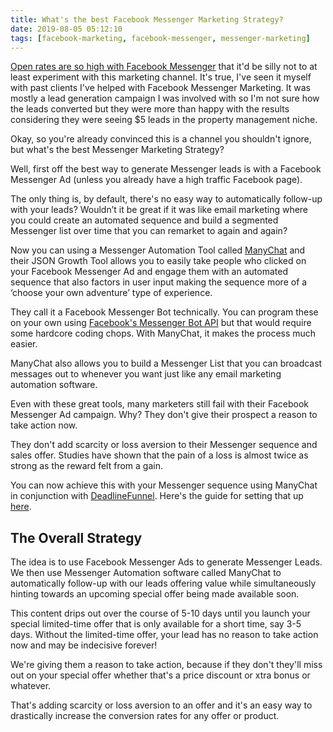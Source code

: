 ```yaml
---
title: What's the best Facebook Messenger Marketing Strategy?
date: 2019-08-05 05:12:10
tags: [facebook-marketing, facebook-messenger, messenger-marketing]
---
```


[Open rates are so high with Facebook Messenger](https://medium.com/olyo/messenger-chatbots-can-lead-your-campaigns-to-a-98-open-rate-7292db19158f) that it'd be silly not to at least experiment with this marketing channel. It's true, I've seen it myself with past clients I've helped with Facebook Messenger Marketing. It was mostly a lead generation campaign I was involved with so I'm not sure how the leads converted but they were more than happy with the results considering they were seeing $5 leads in the property management niche.

Okay, so you're already convinced this is a channel you shouldn't ignore, but what's the best Messenger Marketing Strategy? 

Well, first off the best way to generate Messenger leads is with a Facebook Messenger Ad (unless you already have a high traffic Facebook page).

The only thing is, by default, there's no easy way to automatically follow-up with your leads? Wouldn’t it be great if it was like email marketing where you could create an automated sequence and build a segmented Messenger list over time that you can remarket to again and again?

Now you can using a Messenger Automation Tool called [ManyChat](https://manychat.com) and their JSON Growth Tool allows you to easily take people who clicked on your Facebook Messenger Ad and engage them with an automated sequence that also factors in user input making the sequence more of a ‘choose your own adventure’ type of experience.

They call it a Facebook Messenger Bot technically. You can program these on your own using [Facebook's Messenger Bot API](https://developers.facebook.com/products/messenger/) but that would require some hardcore coding chops. With ManyChat, it makes the process much easier.

ManyChat also allows you to build a Messenger List that you can broadcast messages out to whenever you want just like any email marketing automation software.

Even with these great tools, many marketers still fail with their Facebook Messenger Ad campaign. Why? They don't give their prospect a reason to take action now. 

They don't add scarcity or loss aversion to their Messenger sequence and sales offer. Studies have shown that the pain of a loss is almost twice as strong as the reward felt from a gain.

You can now achieve this with your Messenger sequence using ManyChat in conjunction with [DeadlineFunnel](https://deadlinefunnel.com). Here's the guide for setting that up [here](https://documentation.deadlinefunnel.com/article/525-how-to-integrate-deadline-funnel-with-manychat).

## The Overall Strategy

The idea is to use Facebook Messenger Ads to generate Messenger Leads. We then use Messenger Automation software called ManyChat to automatically follow-up with our leads offering value while simultaneously hinting towards an upcoming special offer being made available soon.

This content drips out over the course of 5-10 days until you launch your special limited-time offer that is only available for a short time, say 3-5 days. Without the limited-time offer, your lead has no reason to take action now and may be indecisive forever!

We're giving them a reason to take action, because if they don't they'll miss out on your special offer whether that's a price discount or xtra bonus or whatever.

That's adding scarcity or loss aversion to an offer and it's an easy way to drastically increase the conversion rates for any offer or product.